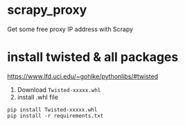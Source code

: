 # scrapy_proxy
Get some free proxy IP address with Scrapy

# install twisted & all packages
https://www.lfd.uci.edu/~gohlke/pythonlibs/#twisted

1. Download `Twisted-xxxxx.whl`
2. install .whl file
```
pip install Twisted‑xxxxx.whl
pip install -r requirements.txt
```